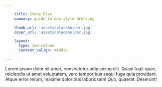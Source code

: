 ```yaml
---

    title: Story Five
    summary: guide to man style dressing

    thumb_url: 'assets/placeholder.jpg'
    cover_url: 'assets/placeholder.jpg'

    layout:
      type: two-column
      content_valign: middle

---
```


Lorem ipsum dolor sit amet, consectetur adipisicing elit. Quasi fugit quae, reiciendis ut amet voluptatem, vero temporibus sequi fuga quia provident. Atque error rerum, maxime doloribus laboriosam! Quo, quaerat. Deserunt!
